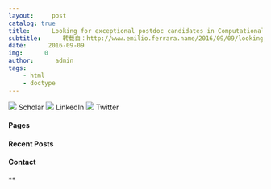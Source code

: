 ```yaml
---
layout:     post
catalog: true
title:      Looking for exceptional postdoc candidates in Computational Social Sciences
subtitle:      转载自：http://www.emilio.ferrara.name/2016/09/09/looking-for-exceptional-postdoc-candidates-in-computational-social-sciences/
date:      2016-09-09
img:      0
author:      admin
tags:
    - html
    - doctype
---
```


![](http://blogs.bellevue.edu/library/wp-content/uploads/2014/04/ghat.png)
Scholar ![](http://www.freeiconspng.com/uploads/-more-related-linkedin-vector-icon-vector-logos-linkedin-vector-logo-23.png)
LinkedIn ![](http://www.learn2teach.eu/wp-content/uploads/2013/01/twitter.ico)
Twitter 

#### Pages

#### Recent Posts

#### Contact






**
